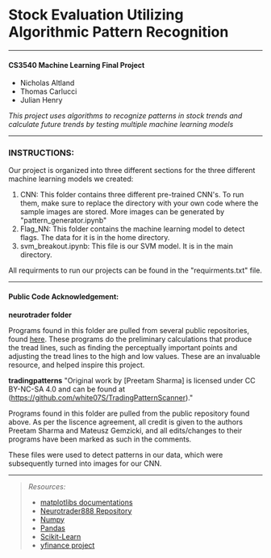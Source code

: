 # Stock Evaluation Utilizing Algorithmic Pattern Recognition

---
#### CS3540 Machine Learning Final Project
- Nicholas Altland
- Thomas Carlucci
- Julian Henry

*This project uses algorithms to recognize patterns in stock trends and calculate future trends by testing multiple
machine learning models*

---
### INSTRUCTIONS:

Our project is organized into three different sections for the three different machine learning models we created:

1) CNN: This folder contains three different pre-trained CNN's. To run them, make sure to replace the directory with your own code where the sample images are stored. More images can be generated
by "pattern_generator.ipynb" 
2) Flag_NN: This folder contains the machine learning model to detect flags. The data for it is in the home directory.
3) svm_breakout.ipynb: This file is our SVM model. It is in the main directory.

All requirments to run our projects can be found in the "requirments.txt" file. 

---

#### Public Code Acknowledgement:

**neurotrader folder**

Programs found in this folder are pulled from several public repositories, 
found [here](https://github.com/neurotrader888?tab=repositories). These programs do the preliminary calculations
that produce the tread lines, such as finding the perceptually important points and adjusting the tread lines to the 
high and low values. These are an invaluable resource, and helped inspire this project. 


**tradingpatterns**
"Original work by [Preetam Sharma] is licensed under CC BY-NC-SA 4.0 and can be found at (https://github.com/white07S/TradingPatternScanner)."

Programs found in this folder are pulled from the public repository found above. 
As per the liscence agreement, all credit is given to the authors Preetam Sharma and Mateusz Gemzicki, and all edits/changes to their
programs have been marked as such in the comments.

These files were used to detect patterns in our data, which were subsequently turned into images for our CNN.

---



> _Resources:_
> - [matplotlibs documentations](https://matplotlib.org/)
> - [Neurotrader888 Repository](https://github.com/neurotrader888?tab=repositories)
> - [Numpy](https://numpy.org/doc/stable/user/whatisnumpy.html)
> - [Pandas](https://pandas.pydata.org/)
> - [Scikit-Learn](https://scikit-learn.org/stable/)
> - [yfinance project](https://pypi.org/project/yfinance/)
